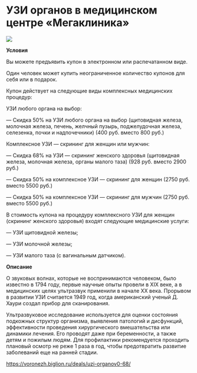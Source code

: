 # УЗИ органов в медицинском центре «Мегаклиника»
![](https://st.biglion.ru/c/w/672/h/378/cfs15/deal_offer/ed/78/ed788ce7e5242af6b7b1100356e57cc8.jpg)

**Условия**

Вы можете предъявить купон в электронном или распечатанном виде.

Один человек может купить неограниченное количество купонов для себя или в подарок.

Купон действует на следующие виды комплексных медицинских процедур:

УЗИ любого органа на выбор:

— Скидка 50% на УЗИ любого органа на выбор (щитовидная железа, молочная железа, печень, желчный пузырь, поджелудочная железа, селезенка, почки и надпочечники) (400 руб. вместо 800 руб.)

Комплексное УЗИ — скрининг для женщин или мужчин:

— Скидка 68% на УЗИ — скрининг женского здоровья (щитовидная железа, молочная железа, органы малого таза) (928 руб. вместо 2900 руб.)

— Скидка 50% на комплексное УЗИ — скрининг для женщин (2750 руб. вместо 5500 руб.)

— Скидка 50% на комплексное УЗИ — скрининг для мужчин (2750 руб. вместо 5500 руб.)

В стоимость купона на процедуру комплексного УЗИ для женщин (скрининг женского здоровья) входят следующие медицинские услуги:

— УЗИ щитовидной железы;

— УЗИ молочной железы;

— УЗИ малого таза (с вагинальным датчиком).

**Описание**

О звуковых волнах, которые не воспринимаются человеком, было известно в 1794 году, первые научные опыты провели в XIX веке, а в медицинских целях ультразвук применили в начале XX века. Прорывом в развитии УЗИ считается 1949 год, когда американский ученый Д. Хаури создал прибор для сканирования.

Ультразвуковое исследование используется для оценки состояния подкожных структур организма, выявления патологий и дисфункций, эффективности проведения хирургического вмешательства или динамики лечения. Его проводят даже при беременности, а также детям и пожилым людям. Для профилактики рекомендуется проходить плановый осмотр не реже 1 раза в год, чтобы предотвратить развитие заболеваний еще на ранней стадии.

https://voronezh.biglion.ru/deals/uzi-organov0-68/
